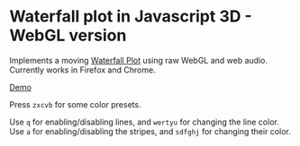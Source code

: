 # Waterfall plot in Javascript 3D - WebGL version
Implements a moving [Waterfall Plot](https://en.wikipedia.org/wiki/Waterfall_plot) using raw WebGL and web audio. Currently works in Firefox and Chrome.

[Demo](https://people.ee.ethz.ch/~muejonat/files/gitrepos/waterfall-js-webgl/)

Press `zxcvb` for some color presets.

Use `q` for enabling/disabling lines, and `wertyu` for changing the line color. Use `a` for enabling/disabling the stripes, and `sdfghj` for changing their color.
